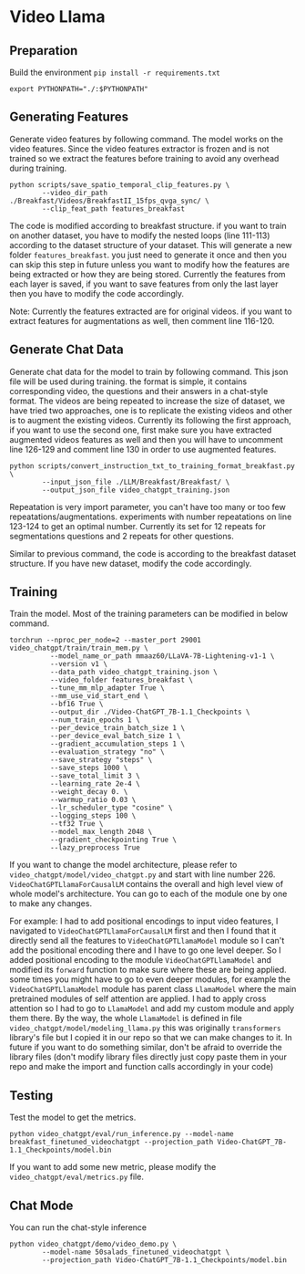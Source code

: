 # Video Llama

## Preparation

Build the environment
`pip install -r requirements.txt`

`export PYTHONPATH="./:$PYTHONPATH"`

## Generating Features

Generate video features by following command. The model works on the video features. Since the video features extractor is frozen and is not trained so we extract the features before training to avoid any overhead during training.

```
python scripts/save_spatio_temporal_clip_features.py \
        --video_dir_path ./Breakfast/Videos/BreakfastII_15fps_qvga_sync/ \
        --clip_feat_path features_breakfast
```

The code is modified according to breakfast structure. if you want to train on another dataset, you have to modify the nested loops (line 111-113) according to the dataset structure of your dataset.
This will generate a new folder `features_breakfast`. you just need to generate it once and then you can skip this step in future unless you want to modify how the features are being extracted or how they are being stored.
Currently the features from each layer is saved, if you want to save features from only the last layer then you have to modify the code accordingly.

Note: Currently the features extracted are for original videos. if you want to extract features for augmentations as well, then comment line 116-120.

## Generate Chat Data

Generate chat data for the model to train by following command. This json file will be used during training. the format is simple, it contains corresponding video, the questions and their answers in a chat-style format.
The videos are being repeated to increase the size of dataset, we have tried two approaches, one is to replicate the existing videos and other is to augment the existing videos. Currently its following the first approach, if you want to use the second one, first make sure you have extracted augmented videos features as well and then you will have to uncomment line 126-129 and comment line 130 in order to use augmented features.
```
python scripts/convert_instruction_txt_to_training_format_breakfast.py \
        --input_json_file ./LLM/Breakfast/Breakfast/ \
        --output_json_file video_chatgpt_training.json
```

Repeatation is very import parameter, you can't have too many or too few repeatations/augmentations. experiments with number repeatations on line 123-124 to get an optimal number.
Currently its set for 12 repeats for segmentations questions and 2 repeats for other questions.

Similar to previous command, the code is according to the breakfast dataset structure. If you have new dataset, modify the code accordingly.

## Training

Train the model. Most of the training parameters can be modified in below command.

```
torchrun --nproc_per_node=2 --master_port 29001 video_chatgpt/train/train_mem.py \
          --model_name_or_path mmaaz60/LLaVA-7B-Lightening-v1-1 \
          --version v1 \
          --data_path video_chatgpt_training.json \
          --video_folder features_breakfast \
          --tune_mm_mlp_adapter True \
          --mm_use_vid_start_end \
          --bf16 True \
          --output_dir ./Video-ChatGPT_7B-1.1_Checkpoints \
          --num_train_epochs 1 \
          --per_device_train_batch_size 1 \
          --per_device_eval_batch_size 1 \
          --gradient_accumulation_steps 1 \
          --evaluation_strategy "no" \
          --save_strategy "steps" \
          --save_steps 1000 \
          --save_total_limit 3 \
          --learning_rate 2e-4 \
          --weight_decay 0. \
          --warmup_ratio 0.03 \
          --lr_scheduler_type "cosine" \
          --logging_steps 100 \
          --tf32 True \
          --model_max_length 2048 \
          --gradient_checkpointing True \
          --lazy_preprocess True
```

If you want to change the model architecture, please refer to `video_chatgpt/model/video_chatgpt.py` and start with line number 226. `VideoChatGPTLlamaForCausalLM` contains the overall and high level view of whole model's architecture. You can go to each of the module one by one to make any changes.

For example: I had to add positional encodings to input video features, I navigated to `VideoChatGPTLlamaForCausalLM` first and then I found that it directly send all the features to `VideoChatGPTLlamaModel` module so I can't add the positional encoding there and I have to go one level deeper. So I added positional encoding to the module `VideoChatGPTLlamaModel` and modified its `forward` function to make sure where these are being applied.
some times you might have to go to even deeper modules, for example the `VideoChatGPTLlamaModel` module has parent class `LlamaModel` where the main pretrained modules of self attention are applied. I had to apply cross attention so I had to go to `LlamaModel` and add my custom module and apply them there. By the way, the whole `LlamaModel` is defined in file `video_chatgpt/model/modeling_llama.py` this was originally `transformers` library's file but I copied it in our repo so that we can make changes to it. In future if you want to do something similar, don't be afraid to override the library files (don't modify library files directly just copy paste them in your repo and make the import and function calls accordingly in your code)

## Testing

Test the model to get the metrics. 

```
python video_chatgpt/eval/run_inference.py --model-name breakfast_finetuned_videochatgpt --projection_path Video-ChatGPT_7B-1.1_Checkpoints/model.bin 
```

If you want to add some new metric, please modify the `video_chatgpt/eval/metrics.py` file.

## Chat Mode 

You can run the chat-style inference
```
python video_chatgpt/demo/video_demo.py \
        --model-name 50salads_finetuned_videochatgpt \
        --projection_path Video-ChatGPT_7B-1.1_Checkpoints/model.bin
```
